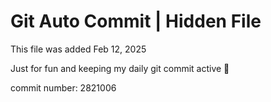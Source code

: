 # Git Auto Commit | Hidden File

This file was added Feb 12, 2025

Just for fun and keeping my daily git commit active 🤪

commit number: 2821006
